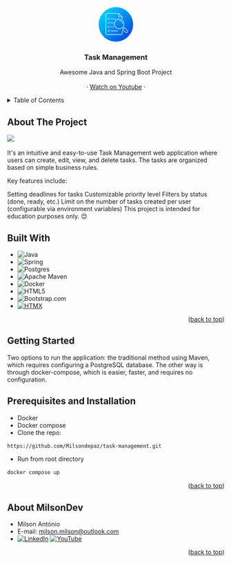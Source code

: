 <a name="readme-top"></a>
<br />
<div align="center">
  <a href="https://my-app-1-0.onrender.com/" target="_blank">
    <img src="src/main/resources/static/img/logo.png" alt="Logo" width="80" height="80">
  </a>

<h3 align="center">Task Management</h3>
  <p align="center">
    Awesome Java and Spring Boot Project
    <br />
    <br />
    ·
    <a href="https://www.youtube.com/watch?v=Wfu9ONmESSI&list=PLN5n8DoUvztgzYKDbEGQOuuD5TqXfawKe" target="_blank">Watch on Youtube</a>
    ·
  </p>
</div>


<!-- TABLE OF CONTENTS -->
<details>
  <summary>Table of Contents</summary>
  <ol>
    <li>
      <a href="#about-the-project">About The Project</a>
      <ul>
        <li><a href="#built-with">Built With</a></li>
      </ul>
    </li>
    <li>
      <a href="#getting-started">Getting Started</a>
      <ul>
        <li><a href="#prerequisites">Prerequisites Installation</a></li>
      </ul>
    </li>
    <li><a href="#AboutMilsonDev">About MilsonDev</a></li>
  </ol>
</details>


<!-- ABOUT THE PROJECT -->
## About The Project

<a href="https://my-app-1-0.onrender.com/" target="_blank">
    <img src="src/main/resources/static/img/task-management2.gif">
</a>

It's an intuitive and easy-to-use Task Management web application where users can create, edit, view, and delete tasks. The tasks are organized based on simple business rules.

Key features include:

Setting deadlines for tasks
Customizable priority level
Filters by status (done, ready, etc.)
Limit on the number of tasks created per user (configurable via environment variables)
This project is intended for education purposes only. 😊


## Built With

* ![Java](https://img.shields.io/badge/java-%23ED8B00.svg?style=for-the-badge&logo=openjdk&logoColor=white)
* ![Spring](https://img.shields.io/badge/spring-%236DB33F.svg?style=for-the-badge&logo=spring&logoColor=white)
* ![Postgres](https://img.shields.io/badge/postgres-%23316192.svg?style=for-the-badge&logo=postgresql&logoColor=white)
* ![Apache Maven](https://img.shields.io/badge/Apache%20Maven-C71A36?style=for-the-badge&logo=Apache%20Maven&logoColor=white)
* ![Docker](https://img.shields.io/badge/docker-%230db7ed.svg?style=for-the-badge&logo=docker&logoColor=white)
* ![HTML5](https://img.shields.io/badge/html5-%23E34F26.svg?style=for-the-badge&logo=html5&logoColor=white)
* ![Bootstrap.com](https://img.shields.io/badge/Bootstrap-563D7C?style=for-the-badge&logo=bootstrap&logoColor=white)
* [![HTMX](https://img.shields.io/badge/HTMX-48C?logo=htmx&logoColor=fff)](#)


<p align="right">(<a href="#readme-top">back to top</a>)</p>

## Getting Started

Two options to run the application: the traditional method using Maven, which requires configuring a PostgreSQL database.
The other way is through docker-compose, which is easier, faster, and requires no configuration.

## Prerequisites and Installation
* Docker
* Docker compose
* Clone the repo:
 ```sh
 https://github.com/Milsondepaz/task-management.git 
 ```
* Run from root directory
```sh
docker compose up
```

<p align="right">(<a href="#readme-top">back to top</a>)</p>

## About MilsonDev

- Milson António
- E-mail: milson.milson@outlook.com
- [![LinkedIn](https://img.shields.io/badge/LinkedIn-0077B5?style=for-the-badge&logo=linkedin&logoColor=white)](https://www.linkedin.com/in/milson-ant%C3%B3nio/)   [![YouTube](https://img.shields.io/badge/YouTube-%23FF0000.svg?style=for-the-badge&logo=YouTube&logoColor=white)](https://www.youtube.com/@MilsonDev)

<p align="right">(<a href="#readme-top">back to top</a>)</p>